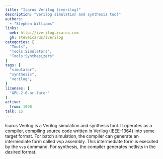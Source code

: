```yaml
---
title: "Icarus Verilog (iverilog)"
description: "Verilog simulation and synthesis tool"
authors:
  - "Stephen Williams"
links:
  web: http://iverilog.icarus.com
  gh: steveicarus/iverilog
categories: [
  "Tools",
  "Tools:Simulators",
  "Tools:Synthesizers"
]
tags: [
  "simulator",
  "synthesis",
  "verilog",
]
licenses: [
  "GPL-2.0-or-later"
]
active:
  from: 1998
talk: 15
---
```


Icarus Verilog is a Verilog simulation and synthesis tool. It operates as a compiler, compiling source code written in Verilog (IEEE-1364) into some target format. For batch simulation, the compiler can generate an intermediate form called vvp assembly. This intermediate form is executed by the `vvp` command. For synthesis, the compiler generates netlists in the desired format. 
